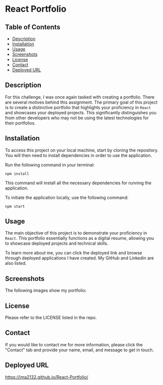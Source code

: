 # React Portfolio
## Table of Contents 
- [Description](#description)
- [Installation](#installation)
- [Usage](#usage)
- [Screenshots](#screenshots)
- [License](#license)
- [Contact](#contact)
- [Deployed URL](#deployed-url)

## Description
For this challenge, I was once again tasked with creating a portfolio. There are several motives behind this assignment. The primary goal of this project is to create a distinctive portfolio that highlights your proficiency in `React` and showcases your deployed projects. This significantly distinguishes you from other developers who may not be using the latest technologies for their portfolios. 

## Installation 
To access this project on your local machine, start by cloning the repository. You will then need to install dependencies in order to use the application.

Run the following command in your terminal:

`npm install`

This command will install all the necessary dependencies for running the application.

To initiate the application locally, use the following command:

`npm start`

## Usage
The main objective of this project is to demonstrate your proficiency in `React`. This portfolio essentially functions as a digital resume, allowing you to showcase deployed projects and technical skills.

To learn more about me, you can click the deployed link and browse through deployed applications I have created. My GitHub and Linkedin are also listed. 


## Screenshots 

The following images show my portfolio:




## License 
Please refer to the LICENSE listed in the repo. 

## Contact
If you would like to contact me for more information, please click the "Contact" tab and provide your name, email, and message to get in touch. 

## Deployed URL

https://ima2132.github.io/React-Portfolio/ 